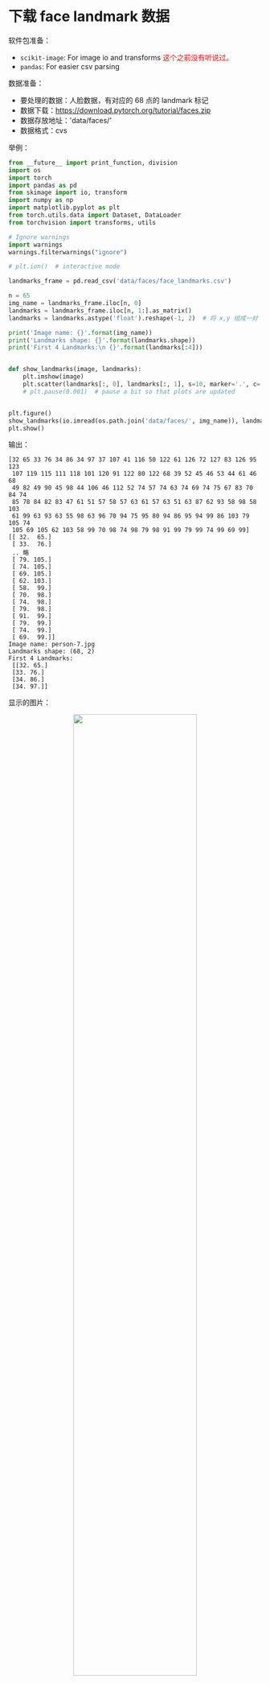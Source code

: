 
# 下载 face landmark 数据

软件包准备：

-  `scikit-image`: For image io and transforms <span style="color:red;">这个之前没有听说过。</span>
-  `pandas`: For easier csv parsing

数据准备：

- 要处理的数据：人脸数据，有对应的 68 点的 landmark 标记
- 数据下载：<https://download.pytorch.org/tutorial/faces.zip>
- 数据存放地址：'data/faces/'
- 数据格式：cvs



举例：

```py
from __future__ import print_function, division
import os
import torch
import pandas as pd
from skimage import io, transform
import numpy as np
import matplotlib.pyplot as plt
from torch.utils.data import Dataset, DataLoader
from torchvision import transforms, utils

# Ignore warnings
import warnings
warnings.filterwarnings("ignore")

# plt.ion()  # interactive mode

landmarks_frame = pd.read_csv('data/faces/face_landmarks.csv')

n = 65
img_name = landmarks_frame.iloc[n, 0]
landmarks = landmarks_frame.iloc[n, 1:].as_matrix()
landmarks = landmarks.astype('float').reshape(-1, 2)  # 将 x,y 组成一对

print('Image name: {}'.format(img_name))
print('Landmarks shape: {}'.format(landmarks.shape))
print('First 4 Landmarks:\n {}'.format(landmarks[:4]))


def show_landmarks(image, landmarks):
    plt.imshow(image)
    plt.scatter(landmarks[:, 0], landmarks[:, 1], s=10, marker='.', c='r')
    # plt.pause(0.001)  # pause a bit so that plots are updated


plt.figure()
show_landmarks(io.imread(os.path.join('data/faces/', img_name)), landmarks)
plt.show()
```



输出：

```
[32 65 33 76 34 86 34 97 37 107 41 116 50 122 61 126 72 127 83 126 95 123
 107 119 115 111 118 101 120 91 122 80 122 68 39 52 45 46 53 44 61 46 68
 49 82 49 90 45 98 44 106 46 112 52 74 57 74 63 74 69 74 75 67 83 70 84 74
 85 78 84 82 83 47 61 51 57 58 57 63 61 57 63 51 63 87 62 93 58 98 58 103
 61 99 63 93 63 55 98 63 96 70 94 75 95 80 94 86 95 94 99 86 103 79 105 74
 105 69 105 62 103 58 99 70 98 74 98 79 98 91 99 79 99 74 99 69 99]
[[ 32.  65.]
 [ 33.  76.]
 .. 略
 [ 79. 105.]
 [ 74. 105.]
 [ 69. 105.]
 [ 62. 103.]
 [ 58.  99.]
 [ 70.  98.]
 [ 74.  98.]
 [ 79.  98.]
 [ 91.  99.]
 [ 79.  99.]
 [ 74.  99.]
 [ 69.  99.]]
Image name: person-7.jpg
Landmarks shape: (68, 2)
First 4 Landmarks:
 [[32. 65.]
 [33. 76.]
 [34. 86.]
 [34. 97.]]
```

显示的图片：

<p align="center">
    <img width="70%" height="70%" src="http://images.iterate.site/blog/image/20190628/Mtvag7YI6ecW.png?imageslim">
</p>


说明：

- 读取 CSV 文件，并将标记存放到 一个 (N, 2) 数组中，N
是 landmark 的个数。
